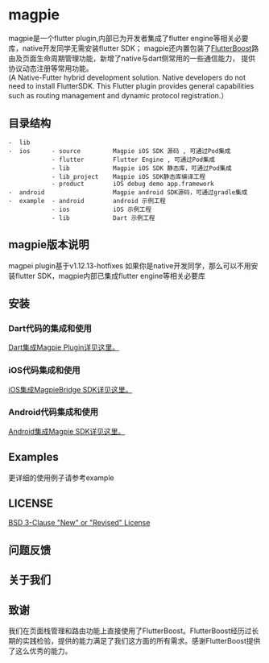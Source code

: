 # magpie

magpie是一个flutter plugin,内部已为开发者集成了flutter engine等相关必要库，native开发同学无需安装flutter SDK；
magpie还内置包装了[FlutterBoost](https://github.com/alibaba/flutter_boost)路由及页面生命周期管理功能，新增了native与dart侧常用的一些通信能力，
提供协议动态注册等常用功能。     
(A Native-Futter hybrid development solution. Native developers do not need 
to install FlutterSDK. This Flutter plugin provides general capabilities such as routing management
 and dynamic protocol registration.）

## 目录结构

    -  lib
    -  ios      - source         Magpie iOS SDK 源码 , 可通过Pod集成
                - flutter        Flutter Engine , 可通过Pod集成
                - lib            Magpie iOS SDK 静态库，可通过Pod集成
                - lib_project    Magpie iOS SDK静态库编译工程
                - product        iOS debug demo app.framework 
    -  android                   Magpie android SDK源码，可通过gradle集成
    -  example  - android        android 示例工程 
                - ios            iOS 示例工程
                - lib            Dart 示例工程
                        
                 
## magpie版本说明
magpei plugin基于v1.12.13-hotfixes
如果你是native开发同学，那么可以不用安装flutter SDK，magpie内部已集成flutter engine等相关必要库

## 安装

### Dart代码的集成和使用
[Dart集成Magpie Plugin详见这里。](./lib/README.md)

### iOS代码集成和使用
[iOS集成MagpieBridge SDK详见这里。](./ios/README.md)

### Android代码集成和使用
[Android集成Magpie SDK详见这里。](./android/README.md)

## Examples
更详细的使用例子请参考example

## LICENSE
[BSD 3-Clause "New" or "Revised" License](LICENSE.md)


## 问题反馈

## 关于我们


## 致谢
我们在页面栈管理和路由功能上直接使用了FlutterBoost。FlutterBoost经历过长期的实践检验，提供的能力满足了我们这方面的所有需求。感谢FlutterBoost提供了这么优秀的能力。
